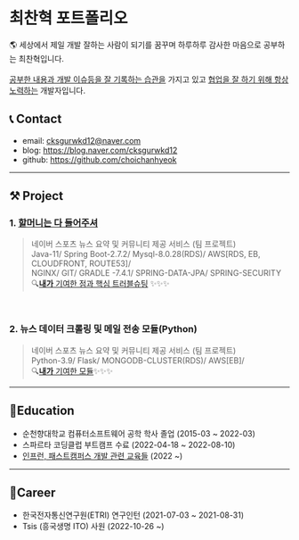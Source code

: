 # 최찬혁 포트폴리오
🌎 세상에서 제일 개발 잘하는 사람이 되기를 꿈꾸며 하루하루 감사한 마음으로 공부하는 최찬혁입니다. <br><br>
[공부한 내용과 개발 이슈등을 잘 기록하는 습관을](https://github.com/choichanhyeok/A_LearningRecord) 가지고 있고 [협업을 잘 하기 위해 항상 노력하는](https://agreeable-sing-3a0.notion.site/70a546407dc14d5da0d5cd51921b06d1) 개발자입니다. <br>


## 📞 Contact
- email: cksgurwkd12@naver.com
- blog: https://blog.naver.com/cksgurwkd12
- github: https://github.com/choichanhyeok
*****

## ⚒ Project
### 1. [할머니는 다 들어주셔](https://github.com/2022-Harmony/NewsCommunity-bFinal)
> 네이버 스포츠 뉴스 요약 및 커뮤니티 제공 서비스 (팀 프로젝트)</br>
> Java-11/ Spring Boot-2.7.2/ Mysql-8.0.28(RDS)/ AWS[RDS, EB, CLOUDFRONT, ROUTE53]/<br>
> NGINX/ GIT/ GRADLE -7.4.1/ SPRING-DATA-JPA/ SPRING-SECURITY <br>
> 🔍[**내가** 기여한 점과 핵심 트러블슈팅](https://github.com/choichanhyeok/portfolio/blob/main/trouble_shooting/01_team_harmony.md) ✨✨✨


<br>

### 2. 뉴스 데이터 크롤링 및 메일 전송 모듈(Python)
> 네이버 스포츠 뉴스 요약 및 커뮤니티 제공 서비스 (팀 프로젝트)</br>
> Python-3.9/ Flask/ MONGODB-CLUSTER(RDS)/ AWS[EB]/<br>
> 🔍[**내가** 기여한 모듈](https://github.com/2022-Harmony/news_pre_processor_admin)✨✨✨
*****

## 📝Education
- 순천향대학교 컴퓨터소프트웨어 공학 학사 졸업 (2015-03 ~ 2022-03)
- 스파르타 코딩클럽 부트캠프 수료 (2022-04-18 ~ 2022-08-10)
- [인프런, 패스트캠퍼스 개발 관련 교육들](https://www.notion.so/8278d98b3473497296835e4574a8bd4c) (2022 ~)
*****

## 🥋Career
- 한국전자통신연구원(ETRI) 연구인턴 (2021-07-03 ~ 2021-08-31)
- Tsis (흥국생명 ITO) 사원 (2022-10-26 ~)

